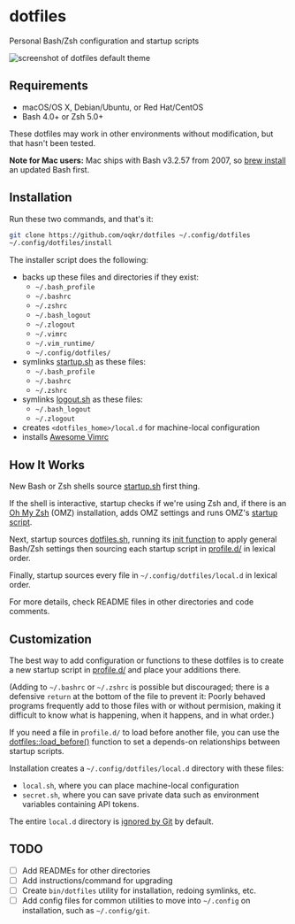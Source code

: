 # dotfiles
Personal Bash/Zsh configuration and startup scripts

![screenshot of dotfiles default theme](https://i.imgur.com/p9fKz7s.png)

## Requirements

- macOS/OS X, Debian/Ubuntu, or Red Hat/CentOS
- Bash 4.0+ or Zsh 5.0+

These dotfiles may work in other environments without modification, but that
hasn't been tested.

**Note for Mac users:** Mac ships with Bash v3.2.57 from 2007, so
[brew install](http://brew.sh) an updated Bash first.

## Installation

Run these two commands, and that's it:

```bash
git clone https://github.com/oqkr/dotfiles ~/.config/dotfiles
~/.config/dotfiles/install
```

The installer script does the following:

- backs up these files and directories if they exist:
  - `~/.bash_profile`
  - `~/.bashrc`
  - `~/.zshrc`
  - `~/.bash_logout`
  - `~/.zlogout`
  - `~/.vimrc`
  - `~/.vim_runtime/`
  - `~/.config/dotfiles/`
- symlinks [startup.sh](startup.sh) as these files:
  - `~/.bash_profile`
  - `~/.bashrc`
  - `~/.zshrc`
- symlinks [logout.sh](logout.sh) as these files:
  - `~/.bash_logout`
  - `~/.zlogout`
- creates `<dotfiles_home>/local.d` for machine-local configuration
- installs [Awesome Vimrc](https://github.com/amix/vimrc.git)

## How It Works

New Bash or Zsh shells source [startup.sh](startup.sh) first thing.

If the shell is interactive, startup checks if we're using Zsh and, if there is
an [Oh My Zsh](https://github.com/robbyrussell/oh-my-zsh) (OMZ) installation,
adds OMZ settings and runs OMZ's
[startup script](https://github.com/robbyrussell/oh-my-zsh/blob/master/oh-my-zsh.sh).

Next, startup sources [dotfiles.sh](lib/dotfiles.sh),
running its [init function](lib/dotfiles.sh#L45) to apply general Bash/Zsh
settings then sourcing each startup script in
[profile.d/](profile.d) in lexical order.

Finally, startup sources every file in `~/.config/dotfiles/local.d` in lexical
order.

For more details, check README files in other directories and code comments.

## Customization

The best way to add configuration or functions to these dotfiles is to create a
new startup script in [profile.d/](profile.d) and place your additions there.

(Adding to `~/.bashrc` or `~/.zshrc` is possible but discouraged; there is a
defensive `return` at the bottom of the file to prevent it: Poorly behaved
programs frequently add to those files with or without permision, making it
difficult to know what is happening, when it happens, and in what order.)

If you need a file in `profile.d/` to load before another file, you can use the
[dotfiles::load_before()](lib/dotfiles.sh#L239) function to set a depends-on
relationships between startup scripts.

Installation creates a `~/.config/dotfiles/local.d` directory with these
files:

- `local.sh`, where you can place machine-local configuration
- `secret.sh`, where you can save private data such as environment variables
containing API tokens.

The entire `local.d` directory is [ignored by Git](.gitignore) by default.

## TODO

- [ ] Add READMEs for other directories
- [ ] Add instructions/command for upgrading
- [ ] Create `bin/dotfiles` utility for installation, redoing symlinks, etc.
- [ ] Add config files for common utilities to move into `~/.config` on
installation, such as `~/.config/git`.